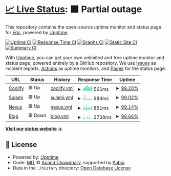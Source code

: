 # [📈 Live Status](https://rickydev254.github.io/verixium-upptime): <!--live status--> **🟧 Partial outage**

This repository contains the open-source uptime monitor and status page for [Eric](https://rickydev254.github.io/verixium-upptime), powered by [Upptime](https://github.com/upptime/upptime).

[![Uptime CI](https://github.com/rickydev254/verixium-upptime/workflows/Uptime%20CI/badge.svg)](https://github.com/rickydev254/verixium-upptime/actions?query=workflow%3A%22Uptime+CI%22)
[![Response Time CI](https://github.com/rickydev254/verixium-upptime/workflows/Response%20Time%20CI/badge.svg)](https://github.com/rickydev254/verixium-upptime/actions?query=workflow%3A%22Response+Time+CI%22)
[![Graphs CI](https://github.com/rickydev254/verixium-upptime/workflows/Graphs%20CI/badge.svg)](https://github.com/rickydev254/verixium-upptime/actions?query=workflow%3A%22Graphs+CI%22)
[![Static Site CI](https://github.com/rickydev254/verixium-upptime/workflows/Static%20Site%20CI/badge.svg)](https://github.com/rickydev254/verixium-upptime/actions?query=workflow%3A%22Static+Site+CI%22)
[![Summary CI](https://github.com/rickydev254/verixium-upptime/workflows/Summary%20CI/badge.svg)](https://github.com/rickydev254/verixium-upptime/actions?query=workflow%3A%22Summary+CI%22)

With [Upptime](https://upptime.js.org), you can get your own unlimited and free uptime monitor and status page, powered entirely by a GitHub repository. We use [Issues](https://github.com/rickydev254/verixium-upptime/issues) as incident reports, [Actions](https://github.com/rickydev254/verixium-upptime/actions) as uptime monitors, and [Pages](https://rickydev254.github.io/verixium-upptime) for the status page.

<!--start: status pages-->
<!-- This summary is generated by Upptime (https://github.com/upptime/upptime) -->
<!-- Do not edit this manually, your changes will be overwritten -->
<!-- prettier-ignore -->
| URL | Status | History | Response Time | Uptime |
| --- | ------ | ------- | ------------- | ------ |
| <img alt="" src="https://icons.duckduckgo.com/ip3/coolify.verixium.com.ico" height="13"> [Coolify](https://coolify.verixium.com) | 🟩 Up | [coolify.yml](https://github.com/rickydev254/verixium-upptime/commits/HEAD/history/coolify.yml) | <details><summary><img alt="Response time graph" src="./graphs/coolify/response-time-week.png" height="20"> 561ms</summary><br><a href="https://rickydev254.github.io/verixium-upptime/history/coolify"><img alt="Response time 605" src="https://img.shields.io/endpoint?url=https%3A%2F%2Fraw.githubusercontent.com%2Frickydev254%2Fverixium-upptime%2FHEAD%2Fapi%2Fcoolify%2Fresponse-time.json"></a><br><a href="https://rickydev254.github.io/verixium-upptime/history/coolify"><img alt="24-hour response time 620" src="https://img.shields.io/endpoint?url=https%3A%2F%2Fraw.githubusercontent.com%2Frickydev254%2Fverixium-upptime%2FHEAD%2Fapi%2Fcoolify%2Fresponse-time-day.json"></a><br><a href="https://rickydev254.github.io/verixium-upptime/history/coolify"><img alt="7-day response time 561" src="https://img.shields.io/endpoint?url=https%3A%2F%2Fraw.githubusercontent.com%2Frickydev254%2Fverixium-upptime%2FHEAD%2Fapi%2Fcoolify%2Fresponse-time-week.json"></a><br><a href="https://rickydev254.github.io/verixium-upptime/history/coolify"><img alt="30-day response time 605" src="https://img.shields.io/endpoint?url=https%3A%2F%2Fraw.githubusercontent.com%2Frickydev254%2Fverixium-upptime%2FHEAD%2Fapi%2Fcoolify%2Fresponse-time-month.json"></a><br><a href="https://rickydev254.github.io/verixium-upptime/history/coolify"><img alt="1-year response time 605" src="https://img.shields.io/endpoint?url=https%3A%2F%2Fraw.githubusercontent.com%2Frickydev254%2Fverixium-upptime%2FHEAD%2Fapi%2Fcoolify%2Fresponse-time-year.json"></a></details> | <details><summary><a href="https://rickydev254.github.io/verixium-upptime/history/coolify">99.20%</a></summary><a href="https://rickydev254.github.io/verixium-upptime/history/coolify"><img alt="All-time uptime 99.15%" src="https://img.shields.io/endpoint?url=https%3A%2F%2Fraw.githubusercontent.com%2Frickydev254%2Fverixium-upptime%2FHEAD%2Fapi%2Fcoolify%2Fuptime.json"></a><br><a href="https://rickydev254.github.io/verixium-upptime/history/coolify"><img alt="24-hour uptime 100.00%" src="https://img.shields.io/endpoint?url=https%3A%2F%2Fraw.githubusercontent.com%2Frickydev254%2Fverixium-upptime%2FHEAD%2Fapi%2Fcoolify%2Fuptime-day.json"></a><br><a href="https://rickydev254.github.io/verixium-upptime/history/coolify"><img alt="7-day uptime 99.20%" src="https://img.shields.io/endpoint?url=https%3A%2F%2Fraw.githubusercontent.com%2Frickydev254%2Fverixium-upptime%2FHEAD%2Fapi%2Fcoolify%2Fuptime-week.json"></a><br><a href="https://rickydev254.github.io/verixium-upptime/history/coolify"><img alt="30-day uptime 99.15%" src="https://img.shields.io/endpoint?url=https%3A%2F%2Fraw.githubusercontent.com%2Frickydev254%2Fverixium-upptime%2FHEAD%2Fapi%2Fcoolify%2Fuptime-month.json"></a><br><a href="https://rickydev254.github.io/verixium-upptime/history/coolify"><img alt="1-year uptime 99.15%" src="https://img.shields.io/endpoint?url=https%3A%2F%2Fraw.githubusercontent.com%2Frickydev254%2Fverixium-upptime%2FHEAD%2Fapi%2Fcoolify%2Fuptime-year.json"></a></details>
| <img alt="" src="https://icons.duckduckgo.com/ip3/sulami.verixium.com.ico" height="13"> [Sulami](https://sulami.verixium.com) | 🟩 Up | [sulami.yml](https://github.com/rickydev254/verixium-upptime/commits/HEAD/history/sulami.yml) | <details><summary><img alt="Response time graph" src="./graphs/sulami/response-time-week.png" height="20"> 984ms</summary><br><a href="https://rickydev254.github.io/verixium-upptime/history/sulami"><img alt="Response time 862" src="https://img.shields.io/endpoint?url=https%3A%2F%2Fraw.githubusercontent.com%2Frickydev254%2Fverixium-upptime%2FHEAD%2Fapi%2Fsulami%2Fresponse-time.json"></a><br><a href="https://rickydev254.github.io/verixium-upptime/history/sulami"><img alt="24-hour response time 547" src="https://img.shields.io/endpoint?url=https%3A%2F%2Fraw.githubusercontent.com%2Frickydev254%2Fverixium-upptime%2FHEAD%2Fapi%2Fsulami%2Fresponse-time-day.json"></a><br><a href="https://rickydev254.github.io/verixium-upptime/history/sulami"><img alt="7-day response time 984" src="https://img.shields.io/endpoint?url=https%3A%2F%2Fraw.githubusercontent.com%2Frickydev254%2Fverixium-upptime%2FHEAD%2Fapi%2Fsulami%2Fresponse-time-week.json"></a><br><a href="https://rickydev254.github.io/verixium-upptime/history/sulami"><img alt="30-day response time 862" src="https://img.shields.io/endpoint?url=https%3A%2F%2Fraw.githubusercontent.com%2Frickydev254%2Fverixium-upptime%2FHEAD%2Fapi%2Fsulami%2Fresponse-time-month.json"></a><br><a href="https://rickydev254.github.io/verixium-upptime/history/sulami"><img alt="1-year response time 862" src="https://img.shields.io/endpoint?url=https%3A%2F%2Fraw.githubusercontent.com%2Frickydev254%2Fverixium-upptime%2FHEAD%2Fapi%2Fsulami%2Fresponse-time-year.json"></a></details> | <details><summary><a href="https://rickydev254.github.io/verixium-upptime/history/sulami">99.02%</a></summary><a href="https://rickydev254.github.io/verixium-upptime/history/sulami"><img alt="All-time uptime 99.04%" src="https://img.shields.io/endpoint?url=https%3A%2F%2Fraw.githubusercontent.com%2Frickydev254%2Fverixium-upptime%2FHEAD%2Fapi%2Fsulami%2Fuptime.json"></a><br><a href="https://rickydev254.github.io/verixium-upptime/history/sulami"><img alt="24-hour uptime 100.00%" src="https://img.shields.io/endpoint?url=https%3A%2F%2Fraw.githubusercontent.com%2Frickydev254%2Fverixium-upptime%2FHEAD%2Fapi%2Fsulami%2Fuptime-day.json"></a><br><a href="https://rickydev254.github.io/verixium-upptime/history/sulami"><img alt="7-day uptime 99.02%" src="https://img.shields.io/endpoint?url=https%3A%2F%2Fraw.githubusercontent.com%2Frickydev254%2Fverixium-upptime%2FHEAD%2Fapi%2Fsulami%2Fuptime-week.json"></a><br><a href="https://rickydev254.github.io/verixium-upptime/history/sulami"><img alt="30-day uptime 99.04%" src="https://img.shields.io/endpoint?url=https%3A%2F%2Fraw.githubusercontent.com%2Frickydev254%2Fverixium-upptime%2FHEAD%2Fapi%2Fsulami%2Fuptime-month.json"></a><br><a href="https://rickydev254.github.io/verixium-upptime/history/sulami"><img alt="1-year uptime 99.04%" src="https://img.shields.io/endpoint?url=https%3A%2F%2Fraw.githubusercontent.com%2Frickydev254%2Fverixium-upptime%2FHEAD%2Fapi%2Fsulami%2Fuptime-year.json"></a></details>
| <img alt="" src="https://icons.duckduckgo.com/ip3/nexus.verixium.com.ico" height="13"> [Nexus](https://nexus.verixium.com) | 🟩 Up | [nexus.yml](https://github.com/rickydev254/verixium-upptime/commits/HEAD/history/nexus.yml) | <details><summary><img alt="Response time graph" src="./graphs/nexus/response-time-week.png" height="20"> 851ms</summary><br><a href="https://rickydev254.github.io/verixium-upptime/history/nexus"><img alt="Response time 851" src="https://img.shields.io/endpoint?url=https%3A%2F%2Fraw.githubusercontent.com%2Frickydev254%2Fverixium-upptime%2FHEAD%2Fapi%2Fnexus%2Fresponse-time.json"></a><br><a href="https://rickydev254.github.io/verixium-upptime/history/nexus"><img alt="24-hour response time 416" src="https://img.shields.io/endpoint?url=https%3A%2F%2Fraw.githubusercontent.com%2Frickydev254%2Fverixium-upptime%2FHEAD%2Fapi%2Fnexus%2Fresponse-time-day.json"></a><br><a href="https://rickydev254.github.io/verixium-upptime/history/nexus"><img alt="7-day response time 851" src="https://img.shields.io/endpoint?url=https%3A%2F%2Fraw.githubusercontent.com%2Frickydev254%2Fverixium-upptime%2FHEAD%2Fapi%2Fnexus%2Fresponse-time-week.json"></a><br><a href="https://rickydev254.github.io/verixium-upptime/history/nexus"><img alt="30-day response time 851" src="https://img.shields.io/endpoint?url=https%3A%2F%2Fraw.githubusercontent.com%2Frickydev254%2Fverixium-upptime%2FHEAD%2Fapi%2Fnexus%2Fresponse-time-month.json"></a><br><a href="https://rickydev254.github.io/verixium-upptime/history/nexus"><img alt="1-year response time 851" src="https://img.shields.io/endpoint?url=https%3A%2F%2Fraw.githubusercontent.com%2Frickydev254%2Fverixium-upptime%2FHEAD%2Fapi%2Fnexus%2Fresponse-time-year.json"></a></details> | <details><summary><a href="https://rickydev254.github.io/verixium-upptime/history/nexus">99.14%</a></summary><a href="https://rickydev254.github.io/verixium-upptime/history/nexus"><img alt="All-time uptime 99.14%" src="https://img.shields.io/endpoint?url=https%3A%2F%2Fraw.githubusercontent.com%2Frickydev254%2Fverixium-upptime%2FHEAD%2Fapi%2Fnexus%2Fuptime.json"></a><br><a href="https://rickydev254.github.io/verixium-upptime/history/nexus"><img alt="24-hour uptime 100.00%" src="https://img.shields.io/endpoint?url=https%3A%2F%2Fraw.githubusercontent.com%2Frickydev254%2Fverixium-upptime%2FHEAD%2Fapi%2Fnexus%2Fuptime-day.json"></a><br><a href="https://rickydev254.github.io/verixium-upptime/history/nexus"><img alt="7-day uptime 99.14%" src="https://img.shields.io/endpoint?url=https%3A%2F%2Fraw.githubusercontent.com%2Frickydev254%2Fverixium-upptime%2FHEAD%2Fapi%2Fnexus%2Fuptime-week.json"></a><br><a href="https://rickydev254.github.io/verixium-upptime/history/nexus"><img alt="30-day uptime 99.14%" src="https://img.shields.io/endpoint?url=https%3A%2F%2Fraw.githubusercontent.com%2Frickydev254%2Fverixium-upptime%2FHEAD%2Fapi%2Fnexus%2Fuptime-month.json"></a><br><a href="https://rickydev254.github.io/verixium-upptime/history/nexus"><img alt="1-year uptime 99.14%" src="https://img.shields.io/endpoint?url=https%3A%2F%2Fraw.githubusercontent.com%2Frickydev254%2Fverixium-upptime%2FHEAD%2Fapi%2Fnexus%2Fuptime-year.json"></a></details>
| <img alt="" src="https://icons.duckduckgo.com/ip3/blog.verixium.com.ico" height="13"> [Blog](https://blog.verixium.com) | 🟥 Down | [blog.yml](https://github.com/rickydev254/verixium-upptime/commits/HEAD/history/blog.yml) | <details><summary><img alt="Response time graph" src="./graphs/blog/response-time-week.png" height="20"> 2738ms</summary><br><a href="https://rickydev254.github.io/verixium-upptime/history/blog"><img alt="Response time 2738" src="https://img.shields.io/endpoint?url=https%3A%2F%2Fraw.githubusercontent.com%2Frickydev254%2Fverixium-upptime%2FHEAD%2Fapi%2Fblog%2Fresponse-time.json"></a><br><a href="https://rickydev254.github.io/verixium-upptime/history/blog"><img alt="24-hour response time 959" src="https://img.shields.io/endpoint?url=https%3A%2F%2Fraw.githubusercontent.com%2Frickydev254%2Fverixium-upptime%2FHEAD%2Fapi%2Fblog%2Fresponse-time-day.json"></a><br><a href="https://rickydev254.github.io/verixium-upptime/history/blog"><img alt="7-day response time 2738" src="https://img.shields.io/endpoint?url=https%3A%2F%2Fraw.githubusercontent.com%2Frickydev254%2Fverixium-upptime%2FHEAD%2Fapi%2Fblog%2Fresponse-time-week.json"></a><br><a href="https://rickydev254.github.io/verixium-upptime/history/blog"><img alt="30-day response time 2738" src="https://img.shields.io/endpoint?url=https%3A%2F%2Fraw.githubusercontent.com%2Frickydev254%2Fverixium-upptime%2FHEAD%2Fapi%2Fblog%2Fresponse-time-month.json"></a><br><a href="https://rickydev254.github.io/verixium-upptime/history/blog"><img alt="1-year response time 2738" src="https://img.shields.io/endpoint?url=https%3A%2F%2Fraw.githubusercontent.com%2Frickydev254%2Fverixium-upptime%2FHEAD%2Fapi%2Fblog%2Fresponse-time-year.json"></a></details> | <details><summary><a href="https://rickydev254.github.io/verixium-upptime/history/blog">98.66%</a></summary><a href="https://rickydev254.github.io/verixium-upptime/history/blog"><img alt="All-time uptime 98.66%" src="https://img.shields.io/endpoint?url=https%3A%2F%2Fraw.githubusercontent.com%2Frickydev254%2Fverixium-upptime%2FHEAD%2Fapi%2Fblog%2Fuptime.json"></a><br><a href="https://rickydev254.github.io/verixium-upptime/history/blog"><img alt="24-hour uptime 98.68%" src="https://img.shields.io/endpoint?url=https%3A%2F%2Fraw.githubusercontent.com%2Frickydev254%2Fverixium-upptime%2FHEAD%2Fapi%2Fblog%2Fuptime-day.json"></a><br><a href="https://rickydev254.github.io/verixium-upptime/history/blog"><img alt="7-day uptime 98.66%" src="https://img.shields.io/endpoint?url=https%3A%2F%2Fraw.githubusercontent.com%2Frickydev254%2Fverixium-upptime%2FHEAD%2Fapi%2Fblog%2Fuptime-week.json"></a><br><a href="https://rickydev254.github.io/verixium-upptime/history/blog"><img alt="30-day uptime 98.66%" src="https://img.shields.io/endpoint?url=https%3A%2F%2Fraw.githubusercontent.com%2Frickydev254%2Fverixium-upptime%2FHEAD%2Fapi%2Fblog%2Fuptime-month.json"></a><br><a href="https://rickydev254.github.io/verixium-upptime/history/blog"><img alt="1-year uptime 98.66%" src="https://img.shields.io/endpoint?url=https%3A%2F%2Fraw.githubusercontent.com%2Frickydev254%2Fverixium-upptime%2FHEAD%2Fapi%2Fblog%2Fuptime-year.json"></a></details>

<!--end: status pages-->

[**Visit our status website →**](https://rickydev254.github.io/verixium-upptime)

## 📄 License

- Powered by: [Upptime](https://github.com/upptime/upptime)
- Code: [MIT](./LICENSE) © [Anand Chowdhary](https://anandchowdhary.com), supported by [Pabio](https://pabio.com)
- Data in the `./history` directory: [Open Database License](https://opendatacommons.org/licenses/odbl/1-0/)
